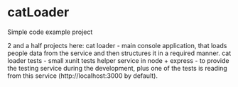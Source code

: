 # catLoader
Simple code example project

2 and a half projects here:
cat loader - main console application, that loads people data from the service and then structures it in a required manner.
cat loader tests - small xunit tests
helper service in node + express - to provide the testing service during the development, plus one of the tests is reading from this service (http://localhost:3000 by default).
